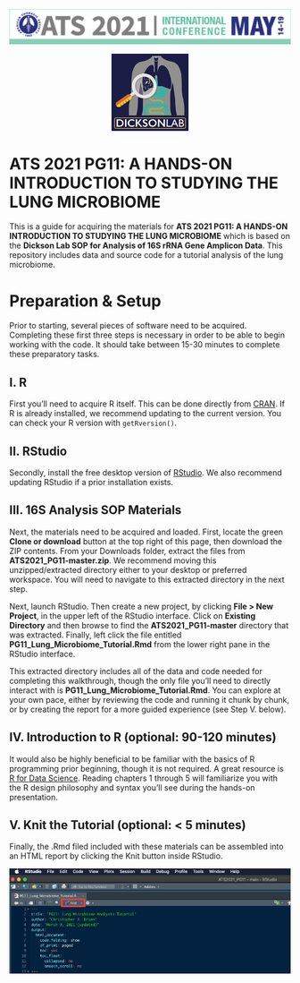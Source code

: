 
<center>

![ATS2020](images/ats-2021-banner.jpg)

![Dickson Lab](images/dickson_lab_logo.png)

</center>

# ATS 2021 PG11: A HANDS-ON INTRODUCTION TO STUDYING THE LUNG MICROBIOME

This is a guide for acquiring the materials for **ATS 2021 PG11: A
HANDS-ON INTRODUCTION TO STUDYING THE LUNG MICROBIOME** which is based
on the **Dickson Lab SOP for Analysis of 16S rRNA Gene Amplicon Data**.
This repository includes data and source code for a tutorial analysis of
the lung microbiome.

# Preparation & Setup

Prior to starting, several pieces of software need to be acquired.
Completing these first three steps is necessary in order to be able to
begin working with the code. It should take between 15-30 minutes to
complete these preparatory tasks.

## I. R

First you’ll need to acquire R itself. This can be done directly from
[CRAN](https://cran.r-project.org/). If R is already installed, we
recommend updating to the current version. You can check your R version
with `getRversion()`.

## II. RStudio

Secondly, install the free desktop version of
[RStudio](https://rstudio.com/products/rstudio/download/#download). We
also recommend updating RStudio if a prior installation exists.

## III. 16S Analysis SOP Materials

Next, the materials need to be acquired and loaded. First, locate the
green **Clone or download** button at the top right of this page, then
download the ZIP contents. From your Downloads folder, extract the files
from **ATS2021\_PG11-master.zip**. We recommend moving this
unzipped/extracted directory either to your desktop or preferred
workspace. You will need to navigate to this extracted directory in the
next step.

Next, launch RStudio. Then create a new project, by clicking **File &gt;
New Project**, in the upper left of the RStudio interface. Click on
**Existing Directory** and then browse to find the
**ATS2021\_PG11-master** directory that was extracted. Finally, left
click the file entitled **PG11\_Lung\_Microbiome\_Tutorial.Rmd** from
the lower right pane in the RStudio interface.

This extracted directory includes all of the data and code needed for
completing this walkthrough, though the only file you’ll need to
directly interact with is **PG11\_Lung\_Microbiome\_Tutorial.Rmd**. You
can explore at your own pace, either by reviewing the code and running
it chunk by chunk, or by creating the report for a more guided
experience (see Step V. below).

## IV. Introduction to R (optional: 90-120 minutes)

It would also be highly beneficial to be familiar with the basics of R
programming prior beginning, though it is not required. A great resource
is [R for Data Science](https://r4ds.had.co.nz/). Reading chapters 1
through 5 will familiarize you with the R design philosophy and syntax
you’ll see during the hands-on presentation.

## V. Knit the Tutorial (optional: &lt; 5 minutes)

Finally, the .Rmd filed included with these materials can be assembled
into an HTML report by clicking the Knit button inside RStudio.

![Knit](images/pg11_knit.png)
